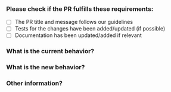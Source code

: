 ### Please check if the PR fulfills these requirements:

* [ ] The PR title and message follows our guidelines
* [ ] Tests for the changes have been added/updated (if possible)
* [ ] Documentation has been updated/added if relevant

### What is the current behavior?
<!-- List issue if it fixes/implements one using the "Fixes #<number>" syntax -->

### What is the new behavior?

### Other information?
<!-- Is this a breaking change? -->
<!-- How did you test >
